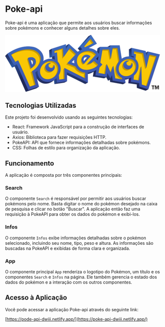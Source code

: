 # Poke-api

Poke-api é uma aplicação que permite aos usuários buscar informações sobre pokémons e conhecer alguns detalhes sobre eles. 

![Pokemon Logo](./src/img/pokemon-logo.png)

## Tecnologias Utilizadas

Este projeto foi desenvolvido usando as seguintes tecnologias:

- React: Framework JavaScript para a construção de interfaces de usuário.
- Axios: Biblioteca para fazer requisições HTTP.
- PokeAPI: API que fornece informações detalhadas sobre pokémons.
- CSS: Folhas de estilo para organização da aplicação.

## Funcionamento

A aplicação é composta por três componentes principais:

### Search

O componente `Search` é responsável por permitir aos usuários buscar pokémons pelo nome. Basta digitar o nome do pokémon desejado na caixa de pesquisa e clicar no botão "Buscar". A aplicação então faz uma requisição à PokeAPI para obter os dados do pokémon e exibi-los.

### Infos

O componente `Infos` exibe informações detalhadas sobre o pokémon selecionado, incluindo seu nome, tipo, peso e altura. As informações são buscadas na PokeAPI e exibidas de forma clara e organizada.

### App

O componente principal `App` renderiza o logotipo do Pokémon, um título e os componentes `Search` e `Infos` na página. Ele também gerencia o estado dos dados do pokémon e a interação com os outros componentes.

## Acesso à Aplicação

Você pode acessar a aplicação Poke-api através do seguinte link:

[https://pode-api-dwiii.netlify.app/](https://poke-api-dwiii.netlify.app/)
